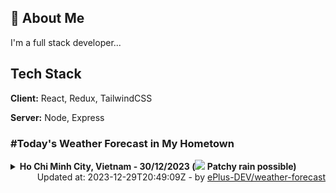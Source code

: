 ## 🚀 About Me
I'm a full stack developer...


## Tech Stack

**Client:** React, Redux, TailwindCSS

**Server:** Node, Express

### #Today's Weather Forecast in My Hometown



<details>
    <summary><b>Ho Chi Minh City, Vietnam - 30/12/2023 (<img src="https://cdn.weatherapi.com/weather/64x64/day/176.png" /> Patchy rain possible)</b>
    </summary>

    
<table>
    <tr>
        <th>Hour</th>
        <td>00:00</td><td>01:00</td><td>02:00</td><td>03:00</td><td>04:00</td><td>05:00</td><td>06:00</td><td>07:00</td><td>08:00</td><td>09:00</td><td>10:00</td><td>11:00</td><td>12:00</td><td>13:00</td><td>14:00</td><td>15:00</td><td>16:00</td><td>17:00</td><td>18:00</td><td>19:00</td><td>20:00</td><td>21:00</td><td>22:00</td><td>23:00</td>
    </tr>
    <tr>
        <th>Weather</th>
        <td><img src="https://cdn.weatherapi.com/weather/64x64/night/116.png"></img></td><td><img src="https://cdn.weatherapi.com/weather/64x64/night/113.png"></img></td><td><img src="https://cdn.weatherapi.com/weather/64x64/night/113.png"></img></td><td><img src="https://cdn.weatherapi.com/weather/64x64/night/116.png"></img></td><td><img src="https://cdn.weatherapi.com/weather/64x64/night/116.png"></img></td><td><img src="https://cdn.weatherapi.com/weather/64x64/night/116.png"></img></td><td><img src="https://cdn.weatherapi.com/weather/64x64/night/116.png"></img></td><td><img src="https://cdn.weatherapi.com/weather/64x64/day/113.png"></img></td><td><img src="https://cdn.weatherapi.com/weather/64x64/day/113.png"></img></td><td><img src="https://cdn.weatherapi.com/weather/64x64/day/113.png"></img></td><td><img src="https://cdn.weatherapi.com/weather/64x64/day/113.png"></img></td><td><img src="https://cdn.weatherapi.com/weather/64x64/day/113.png"></img></td><td><img src="https://cdn.weatherapi.com/weather/64x64/day/113.png"></img></td><td><img src="https://cdn.weatherapi.com/weather/64x64/day/116.png"></img></td><td><img src="https://cdn.weatherapi.com/weather/64x64/day/116.png"></img></td><td><img src="https://cdn.weatherapi.com/weather/64x64/day/116.png"></img></td><td><img src="https://cdn.weatherapi.com/weather/64x64/day/116.png"></img></td><td><img src="https://cdn.weatherapi.com/weather/64x64/day/176.png"></img></td><td><img src="https://cdn.weatherapi.com/weather/64x64/night/113.png"></img></td><td><img src="https://cdn.weatherapi.com/weather/64x64/night/176.png"></img></td><td><img src="https://cdn.weatherapi.com/weather/64x64/night/113.png"></img></td><td><img src="https://cdn.weatherapi.com/weather/64x64/night/116.png"></img></td><td><img src="https://cdn.weatherapi.com/weather/64x64/night/116.png"></img></td><td><img src="https://cdn.weatherapi.com/weather/64x64/night/113.png"></img></td>
    </tr>
    <tr>
        <th>Condition</th>
        <td width="200px">Partly cloudy</td><td width="200px">Clear</td><td width="200px">Clear</td><td width="200px">Partly cloudy</td><td width="200px">Partly cloudy</td><td width="200px">Partly cloudy</td><td width="200px">Partly cloudy</td><td width="200px">Sunny</td><td width="200px">Sunny</td><td width="200px">Sunny</td><td width="200px">Sunny</td><td width="200px">Sunny</td><td width="200px">Sunny</td><td width="200px">Partly cloudy</td><td width="200px">Partly cloudy</td><td width="200px">Partly cloudy</td><td width="200px">Partly cloudy</td><td width="200px">Patchy rain possible</td><td width="200px">Clear</td><td width="200px">Patchy rain possible</td><td width="200px">Clear</td><td width="200px">Partly cloudy</td><td width="200px">Partly cloudy</td><td width="200px">Clear</td>
    </tr>
    <tr>
        <th>Temperature</th>
        <td>25 °C</td><td>24.9 °C</td><td>24.7 °C</td><td>26 °C</td><td>24.3 °C</td><td>24.3 °C</td><td>24.1 °C</td><td>25 °C</td><td>26.7 °C</td><td>28.8 °C</td><td>30.7 °C</td><td>32 °C</td><td>33.2 °C</td><td>33.9 °C</td><td>34.1 °C</td><td>33.5 °C</td><td>32.3 °C</td><td>30 °C</td><td>28 °C</td><td>26.6 °C</td><td>26.3 °C</td><td>26.1 °C</td><td>25.6 °C</td><td>25.4 °C</td>
    </tr>
    <tr>
        <th>Wind</th>
        <td>5 kph</td><td>5.8 kph</td><td>7.6 kph</td><td>6.8 kph</td><td>4.7 kph</td><td>3.2 kph</td><td>3.2 kph</td><td>4.7 kph</td><td>6.5 kph</td><td>3.6 kph</td><td>3.6 kph</td><td>5.4 kph</td><td>5.4 kph</td><td>5.8 kph</td><td>5.4 kph</td><td>5.8 kph</td><td>6.5 kph</td><td>14 kph</td><td>15.8 kph</td><td>11.5 kph</td><td>10.4 kph</td><td>8.6 kph</td><td>7.6 kph</td><td>8.6 kph</td>
    </tr>
</table>

</details>

<div align="right">
    Updated at: 2023-12-29T20:49:09Z - by <a target="_blank"
        href="https://github.com/ePlus-DEV/weather-forecast">ePlus-DEV/weather-forecast</a>
</div>